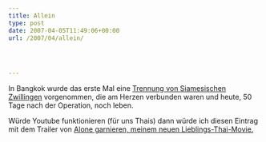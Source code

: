 ```yaml
---
title: Allein
type: post
date: 2007-04-05T11:49:06+00:00
url: /2007/04/allein/




---
```

In Bangkok wurde das erste Mal eine [Trennung von Siamesischen Zwillingen][1] vorgenommen, die am Herzen verbunden waren und heute, 50 Tage nach der Operation, noch leben.

Würde Youtube funktionieren</a> (für uns Thais) dann würde ich diesen Eintrag mit dem Trailer von <a href="1168">Alone garnieren, meinem neuen Lieblings-Thai-Movie.

 [1]: http://www.nationmultimedia.com/breakingnews/read.php?newsid=30031203
